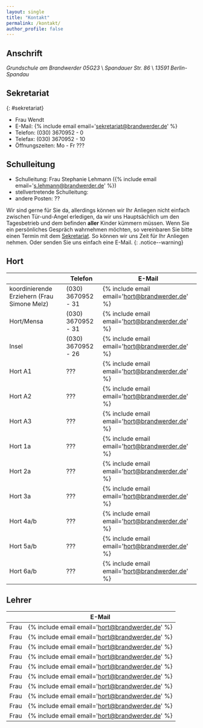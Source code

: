 ```yaml
---
layout: single
title: "Kontakt"
permalink: /kontakt/
author_profile: false
---
```


## Anschrift

*Grundschule am Brandwerder 05G23* \\
*Spandauer Str. 86* \\
*13591 Berlin-Spandau*

## Sekretariat
{: #sekretariat}

* Frau Wendt
* E-Mail: {% include email email='sekretariat@brandwerder.de' %}
* Telefon: (030) 3670952 - 0
* Telefax: (030) 3670952 - 10
* Öffnungszeiten: Mo - Fr ???

## Schulleitung

* Schulleitung: Frau Stephanie Lehmann ({% include email email='s.lehmann@brandwerder.de' %})
* stellvertretende Schulleitung:
* andere Posten: ??

Wir sind gerne für Sie da, allerdings können wir Ihr Anliegen nicht einfach
zwischen Tür-und-Angel erledigen, da wir uns Hauptsächlich um den Tagesbetrieb
und dem befinden **aller** Kinder kümmern müssen. Wenn Sie ein persönliches
Gespräch wahrnehmen möchten, so vereinbaren Sie bitte einen Termin mit dem
[Sekretariat](/kontakt#sekretariat). So können wir uns Zeit für Ihr Anliegen
nehmen. Oder senden Sie uns einfach eine E-Mail.
{: .notice--warning}

## Hort

|   | Telefon | E-Mail |
|---|---|---|
|<span id='koordinierende_erzieherin'>koordinierende Erziehern</span> (Frau Simone Melz)| (030) 3670952 - 31 | {% include email email='hort@brandwerder.de' %} |
| Hort/Mensa | (030) 3670952 - 31 | {% include email email='hort@brandwerder.de' %} |
| Insel | (030) 3670952 - 26 | {% include email email='hort@brandwerder.de' %} |
| Hort A1 | ??? | {% include email email='hort@brandwerder.de' %} |
| Hort A2 | ??? | {% include email email='hort@brandwerder.de' %} |
| Hort A3 | ??? | {% include email email='hort@brandwerder.de' %} |
| Hort 1a | ??? | {% include email email='hort@brandwerder.de' %} |
| Hort 2a | ??? | {% include email email='hort@brandwerder.de' %} |
| Hort 3a | ??? | {% include email email='hort@brandwerder.de' %} |
| Hort 4a/b | ??? | {% include email email='hort@brandwerder.de' %} |
| Hort 5a/b | ??? | {% include email email='hort@brandwerder.de' %} |
| Hort 6a/b | ??? | {% include email email='hort@brandwerder.de' %} |

## Lehrer

|   | E-Mail |
|---|---|
| Frau | {% include email email='hort@brandwerder.de' %} |
| Frau | {% include email email='hort@brandwerder.de' %} |
| Frau | {% include email email='hort@brandwerder.de' %} |
| Frau | {% include email email='hort@brandwerder.de' %} |
| Frau | {% include email email='hort@brandwerder.de' %} |
| Frau | {% include email email='hort@brandwerder.de' %} |
| Frau | {% include email email='hort@brandwerder.de' %} |
| Frau | {% include email email='hort@brandwerder.de' %} |
| Frau | {% include email email='hort@brandwerder.de' %} |
| Frau | {% include email email='hort@brandwerder.de' %} |
